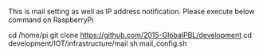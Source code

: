 This is mail setting as well as IP address notification.Please execute below command on RaspberryPicd /home/pigit clone https://github.com/2015-GlobalPBL/developmentcd development/IOT/infrastructure/mailsh mail_config.sh